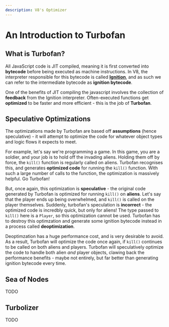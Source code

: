 ```yaml
---
description: V8's Optimizer
---
```


# An Introduction to Turbofan

## What is Turbofan?

All JavaScript code is JIT compiled, meaning it is first converted into **bytecode** before being executed as machine instructions. In V8, the interpreter responsible for this bytecode is called [**Ignition**](https://v8.dev/docs/ignition), and as such we can refer to the intermediate bytecode as **ignition bytecode**.

One of the benefits of JIT compiling the javascript involves the collection of **feedback** from the Ignition interpreter. Often-executed functions get **optimized** to be faster and more efficient - this is the job of **Turbofan**.

## Speculative Optimizations

The optimizations made by Turbofan are based off **assumptions** (hence speculative) - it will attempt to optimize the code for whatever object types and logic flows it expects to meet.

For example, let's say we're programming a game. In this game, you are a soldier, and your job is to hold off the invading aliens. Holding them off by force, the `kill()` function is regularly called on aliens. Turbofan recognises this, and generates **optimized code** for running the `kill()` function. With such a large number of calls to the function, the optimization is massively helpful. Go Turbofan!

&#x20;But, once again, this optimization is **speculative** - the original code generated by Turbofan is optimized for running `kill()` on **aliens**. Let's say that the player ends up being overwhelmed, and `kill()` is called on the player themselves. Suddenly, turbofan's speculation is **incorrect** - the optimized code is incredbly quick, but only for aliens! The type passed to `kill()` here is a `Player`, so this optimization cannot be used. Turbofan has to destroy this optimzation and generate some ignition bytecode instead in a process called **deoptimization**.

Deoptimzation has a huge performance cost, and is very desirable to avoid. As a result, Turbofan will optimize the code once again, if `kill()` continues to be called on both aliens and players. Turbofan will speculatively optimize the code to handle both alien _and_ player objects, clawing back the performance benefits - maybe not entirely, but far better than generating ignition bytecode every time.

## Sea of Nodes

TODO

## Turbolizer

TODO
